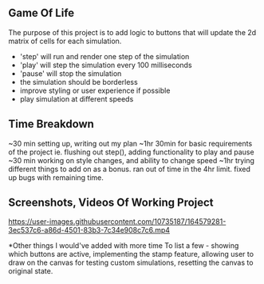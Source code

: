 ## Game Of Life
The purpose of this project is to add logic to buttons that will update the 2d matrix of cells for each simulation.
- 'step' will run and render one step of the simulation
- 'play' will step the simulation every 100 milliseconds
- 'pause' will stop the simulation
- the simulation should be borderless
- improve styling or user experience if possible
- play simulation at different speeds

## Time Breakdown
~30 min setting up, writing out my plan
~1hr 30min for basic requirements of the project ie. flushing out step(), adding functionality to play and pause
~30 min working on style changes, and ability to change speed
~1hr trying different things to add on as a bonus. ran out of time in the 4hr limit. fixed up bugs with remaining time. 

## Screenshots, Videos Of Working Project

https://user-images.githubusercontent.com/10735187/164579281-3ec537c6-a86d-4501-83b3-7c34e908c7c6.mp4

*Other things I would've added with more time
To list a few - showing which buttons are active, implementing the stamp feature, allowing user to draw on the canvas for testing custom simulations, resetting the canvas to original state.
